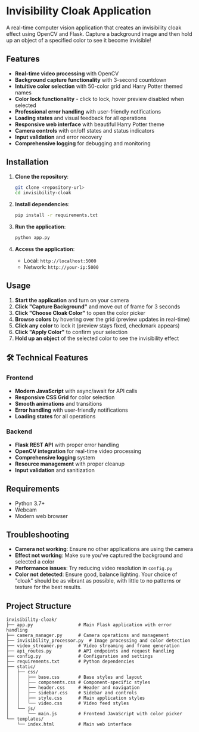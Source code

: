 # Invisibility Cloak Application

A real-time computer vision application that creates an invisibility cloak effect using OpenCV and Flask. Capture a background image and then hold up an object of a specified color to see it become invisible!

## Features

- **Real-time video processing** with OpenCV
- **Background capture functionality** with 3-second countdown
- **Intuitive color selection** with 50-color grid and Harry Potter themed names
- **Color lock functionality** - click to lock, hover preview disabled when selected
- **Professional error handling** with user-friendly notifications
- **Loading states** and visual feedback for all operations
- **Responsive web interface** with beautiful Harry Potter theme
- **Camera controls** with on/off states and status indicators
- **Input validation** and error recovery
- **Comprehensive logging** for debugging and monitoring

## Installation

1. **Clone the repository**:

   ```bash
   git clone <repository-url>
   cd invisibility-cloak
   ```

2. **Install dependencies**:

   ```bash
   pip install -r requirements.txt
   ```

3. **Run the application**:

   ```bash
   python app.py
   ```

4. **Access the application**:
   - Local: `http://localhost:5000`
   - Network: `http://your-ip:5000`

## Usage

1. **Start the application** and turn on your camera
2. **Click "Capture Background"** and move out of frame for 3 seconds
3. **Click "Choose Cloak Color"** to open the color picker
4. **Browse colors** by hovering over the grid (preview updates in real-time)
5. **Click any color** to lock it (preview stays fixed, checkmark appears)
6. **Click "Apply Color"** to confirm your selection
7. **Hold up an object** of the selected color to see the invisibility effect

## 🛠️ Technical Features

### Frontend

- **Modern JavaScript** with async/await for API calls
- **Responsive CSS Grid** for color selection
- **Smooth animations** and transitions
- **Error handling** with user-friendly notifications
- **Loading states** for all operations

### Backend

- **Flask REST API** with proper error handling
- **OpenCV integration** for real-time video processing
- **Comprehensive logging** system
- **Resource management** with proper cleanup
- **Input validation** and sanitization

## Requirements

- Python 3.7+
- Webcam
- Modern web browser

## Troubleshooting

- **Camera not working**: Ensure no other applications are using the camera
- **Effect not working**: Make sure you've captured the background and selected a color
- **Performance issues**: Try reducing video resolution in `config.py`
- **Color not detected**: Ensure good, balance lighting. Your choice of "cloak" should be as vibrant as possible, with little to no patterns or texture for the best results.

## Project Structure

```
invisibility-cloak/
├── app.py                 # Main Flask application with error handling
├── camera_manager.py      # Camera operations and management
├── invisibility_processor.py  # Image processing and color detection
├── video_streamer.py      # Video streaming and frame generation
├── api_routes.py          # API endpoints and request handling
├── config.py              # Configuration and settings
├── requirements.txt       # Python dependencies
├── static/
│   ├── css/
│   │   ├── base.css       # Base styles and layout
│   │   ├── components.css # Component-specific styles
│   │   ├── header.css     # Header and navigation
│   │   ├── sidebar.css    # Sidebar and controls
│   │   ├── style.css      # Main application styles
│   │   └── video.css      # Video feed styles
│   └── js/
│       └── main.js        # Frontend JavaScript with color picker
└── templates/
    └── index.html         # Main web interface
```
